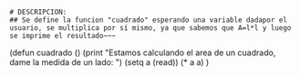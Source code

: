 	# DESCRIPCION:
	## Se define la funcion "cuadrado" esperando una variable dadapor el usuario, se multiplica por sí mismo, ya que sabemos que A=l*l y luego se imprime el resultado~~~
(defun cuadrado ()
	(print "Estamos calculando el area de un cuadrado, dame la medida de un lado: ")
	(setq a (read))
	(* a a)
)
~~~

